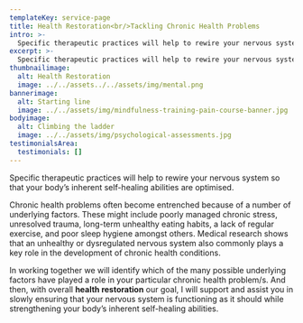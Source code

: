 ```yaml
---
templateKey: service-page
title: Health Restoration<br/>Tackling Chronic Health Problems
intro: >-
  Specific therapeutic practices will help to rewire your nervous system so that your body’s inherent self-healing abilities are optimised.
excerpt: >-
  Specific therapeutic practices will help to rewire your nervous system so that your body’s inherent self-healing abilities are optimised.
thumbnailimage:
  alt: Health Restoration
  image: ../../assets../../assets/img/mental.png
bannerimage:
  alt: Starting line
  image: ../../assets/img/mindfulness-training-pain-course-banner.jpg
bodyimage:
  alt: Climbing the ladder
  image: ../../assets/img/psychological-assessments.jpg
testimonialsArea:
  testimonials: []
---
```


Specific therapeutic practices will help to rewire your nervous system so that your body’s inherent self-healing abilities are optimised.

Chronic health problems often become entrenched because of a number of underlying factors. These might include poorly managed chronic stress, unresolved trauma, long-term unhealthy eating habits, a lack of regular exercise, and poor sleep hygiene amongst others. Medical research shows that an unhealthy or dysregulated nervous system also commonly plays a key role in the development of chronic health conditions.

In working together we will identify which of the many possible underlying factors have played a role in your particular chronic health problem/s. And then, with overall **health restoration** our goal, I will support and assist you in slowly ensuring that your nervous system is functioning as it should while strengthening your body’s inherent self-healing abilities.
